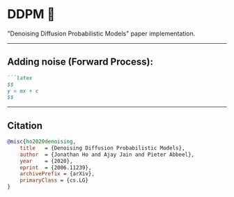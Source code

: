 # DDPM 🎨
"Denoising Diffusion Probabilistic Models" paper implementation. 



---
## Adding noise (Forward Process):

```markdown
```latex
$$
y = mx + c
$$

```
---

## Citation
```BibTex
@misc{ho2020denoising,
    title   = {Denoising Diffusion Probabilistic Models},
    author  = {Jonathan Ho and Ajay Jain and Pieter Abbeel},
    year    = {2020},
    eprint  = {2006.11239},
    archivePrefix = {arXiv},
    primaryClass = {cs.LG}
}
```
